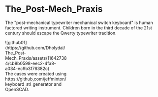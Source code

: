 # The_Post-Mech_Praxis
The "post-mechanical typewriter mechanical switch keyboard" is human factored writing instrument. Children born in the third decade of the 21st century should escape the Qwerty typewriter tradition.
<div style="width:200px ; height=:200px" >
![github01](https://github.com/Dholydai/The_Post-Mech_Praxis/assets/116427384/cb8b0598-eec2-4fa8-a034-ec9b3f76382c)
<div>
The cases were created using https://github,com/jeffminton/keyboard_stl_generator and OpenSCAD.


